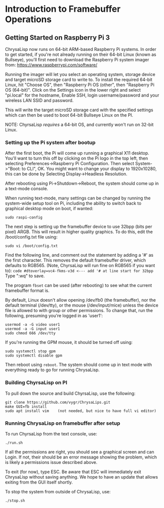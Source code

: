 # Introduction to Framebuffer Operations

## Getting Started on Raspberry Pi 3

ChrysaLisp now runs on 64-bit ARM-based Raspberry Pi systems. In order to get
started, if you're not already running on their 64-bit Linux (known as
Bullseye), you'll first need to download the Raspberry Pi system imager from:
https://www.raspberrypi.com/software/

Running the imager will let you select an operating system, storage device and
target microSD storage card to write to. To install the required 64-bit Linux,
hit "Choose OS", then "Raspberry Pi OS (other", then "Raspberry Pi OS
(64-bit)". Click on the Settings icon in the lower right and select "pi.local"
for the hostname, Enable SSH, login username/password and your wireless LAN
SSID and password.

This will write the target microSD storage card with the specified settings
which can then be used to boot 64-bit Bullseye Linux on the PI.

NOTE: ChyrsaLisp *requires* a 64-bit OS, and currently won't run on 32-bit
Linux.

### Setting up the Pi system after bootup

After the first boot, the Pi will come up running a graphical X11 desktop.
You'll want to turn this off by clicking on the Pi logo in the top left, then
selecting Preferences->Raspberry Pi Configuration. Then select System->"Boot:
to CLI", OK. You might want to change your display to 1920x10280, this can be
done by Selecting Display->Headless Resolution.

After rebooting using Pi->Shutdown->Reboot, the system should come up in a
text-mode console.

When running text-mode, many settings can be changed by running the system-wide
setup tool on Pi, including the ability to switch back to graphical desktop
mode on boot, if wanted:

```code
sudo raspi-config
```

The next step is setting up the framebuffer device to use 32bpp (bits per
pixel) ARGB. This will result in higher quality graphics. To do this, edit the
/boot/config.txt file using:

```code
sudo vi /boot/config.txt
```

Find the following line, and comment out the statement by adding a '#' as the
first character. This removes the default framebuffer driver, which defaults to
RGB565. (Note, ChyrsaLisp will run fine on RGB565 if you want to): ```code
#dtoverlay=vc4-fkms-v3d <--- add '# at line start for 32bpp ``` Type ":wq" to
save.

The program `fbset` can be used (after rebooting) to see what the current
framebuffer format is.

By default, Linux doesn't allow opening /dev/fb0 (the framebuffer), nor the
default terminal (/dev/tty), or the mouse (/dev/input/mice) unless the device
file is allowed to with group or other permissions. To change that, run the
following, presuming you're logged in as 'user1':

```code
usermod -a -G video user1
usermod -a -G input user1
sudo chmod 666 /dev/tty
```

If you're running the GPM mouse, it should be turned off using:

```code
sudo systemctl stop gpm
sudo systemctl disable gpm
```

Then reboot using `reboot`. The system should come up in text mode with
everything ready to go for running ChrysaLisp.

### Building ChyrsaLisp on PI

To pull down the source and build ChyrsaLisp, use the following:

```code
git clone https://github.com/vygr/ChrysaLips.git
make GUI=fb install
sudo apt install vim    (not needed, but nice to have full vi editor)
```

### Running ChrysaLisp on framebuffer after setup

To run ChyrsaLisp from the text console, use:

```code
./run.sh
```

If all the permissions are right, you should see a graphical screen and can
Login. If not, their should be an error message showing the problem, which is
likely a permissions issue described above.

To exit (for now), type ESC. Be aware that ESC will immediately exit ChrysaLisp
without saving anything. We hope to have an update that allows exiting from the
GUI itself shortly.

To stop the system from outside of ChrysaLisp, use:

```code
./stop.sh
```
